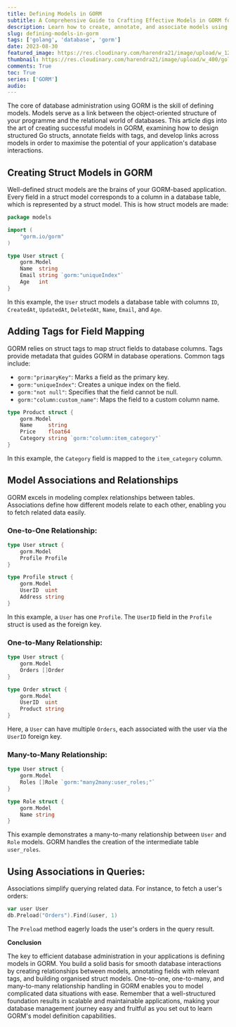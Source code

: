 ```yaml
---
title: Defining Models in GORM
subtitle: A Comprehensive Guide to Crafting Effective Models in GORM for Seamless Database Interaction
description: Learn how to create, annotate, and associate models using GORM for efficient and organized database management in your applications.
slug: defining-models-in-gorm
tags: ['golang', 'database', 'gorm']
date: 2023-08-30
featured_image: https://res.cloudinary.com/harendra21/image/upload/w_1200/golangwithexample/learn-gorm_yqoeio.png
thumbnail: https://res.cloudinary.com/harendra21/image/upload/w_400/golangwithexample/learn-gorm_yqoeio.png
comments: True
toc: True
series: ['GORM']
audio: 
---
```


The core of database administration using GORM is the skill of defining models. Models serve as a link between the object-oriented structure of your programme and the relational world of databases. This article digs into the art of creating successful models in GORM, examining how to design structured Go structs, annotate fields with tags, and develop links across models in order to maximise the potential of your application's database interactions.

## Creating Struct Models in GORM

Well-defined struct models are the brains of your GORM-based application. Every field in a struct model corresponds to a column in a database table, which is represented by a struct model. This is how struct models are made:


```go
package models

import (
    "gorm.io/gorm"
)

type User struct {
    gorm.Model
    Name  string
    Email string `gorm:"uniqueIndex"`
    Age   int
}
```

In this example, the `User` struct models a database table with columns `ID`, `CreatedAt`, `UpdatedAt`, `DeletedAt`, `Name`, `Email`, and `Age`.

## Adding Tags for Field Mapping

GORM relies on struct tags to map struct fields to database columns. Tags provide metadata that guides GORM in database operations. Common tags include:

- `gorm:"primaryKey"`: Marks a field as the primary key.
- `gorm:"uniqueIndex"`: Creates a unique index on the field.
- `gorm:"not null"`: Specifies that the field cannot be null.
- `gorm:"column:custom_name"`: Maps the field to a custom column name.

```go
type Product struct {
    gorm.Model
    Name     string
    Price    float64
    Category string `gorm:"column:item_category"`
}
```

In this example, the `Category` field is mapped to the `item_category` column.

## Model Associations and Relationships

GORM excels in modeling complex relationships between tables. Associations define how different models relate to each other, enabling you to fetch related data easily.

### One-to-One Relationship:

```go
type User struct {
    gorm.Model
    Profile Profile
}

type Profile struct {
    gorm.Model
    UserID  uint
    Address string
}
```

In this example, a `User` has one `Profile`. The `UserID` field in the `Profile` struct is used as the foreign key.

### One-to-Many Relationship:

```go
type User struct {
    gorm.Model
    Orders []Order
}

type Order struct {
    gorm.Model
    UserID  uint
    Product string
}
```

Here, a `User` can have multiple `Orders`, each associated with the user via the `UserID` foreign key.

### Many-to-Many Relationship:

```go
type User struct {
    gorm.Model
    Roles []Role `gorm:"many2many:user_roles;"`
}

type Role struct {
    gorm.Model
    Name string
}
```

This example demonstrates a many-to-many relationship between `User` and `Role` models. GORM handles the creation of the intermediate table `user_roles`.

## Using Associations in Queries:

Associations simplify querying related data. For instance, to fetch a user's orders:

```go
var user User
db.Preload("Orders").Find(&user, 1)
```

The `Preload` method eagerly loads the user's orders in the query result.

**Conclusion**

The key to efficient database administration in your applications is defining models in GORM. You build a solid basis for smooth database interactions by creating relationships between models, annotating fields with relevant tags, and building organised struct models. One-to-one, one-to-many, and many-to-many relationship handling in GORM enables you to model complicated data situations with ease. Remember that a well-structured foundation results in scalable and maintainable applications, making your database management journey easy and fruitful as you set out to learn GORM's model definition capabilities.